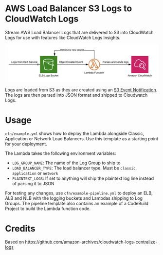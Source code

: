 # AWS Load Balancer S3 Logs to CloudWatch Logs
Stream AWS Load Balancer Logs that are delivered to S3 into CloudWatch Logs for use with features like CloudWatch Logs Insights.

![Architecture Diagram](img/arch.png)

Logs are loaded from S3 as they are created using an [S3 Event Notification](https://docs.aws.amazon.com/lambda/latest/dg/with-s3.html). The logs are then parsed into JSON format and shipped to Cloudwatch Logs.



# Usage
`cfn/example.yml` shows how to deploy the Lambda alongside Classic, Application or Network Load Balancers. Use this template as a starting point for your deployment.

The Lambda takes the following environment variables:
  - `LOG_GROUP_NAME`: The name of the Log Group to ship to
  - `LOAD_BALANCER_TYPE`: The load balancer type. Must be `classic`, `application` or `network`
  - `PLAINTEXT_LOGS`: If set to anything will ship the plaintext log line instead of parsing it to JSON

For testing any changes, use `cfn/example-pipeline.yml` to deploy an ELB, ALB and NLB with the logging buckets and Lambdas shipping to Log Groups. The pipeline template also contains an example of a CodeBuild Project to build the Lambda function code.

# Credits
Based on https://github.com/amazon-archives/cloudwatch-logs-centralize-logs